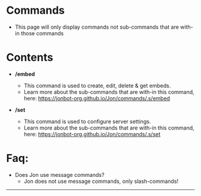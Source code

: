 # Commands
- This page will only display commands not sub-commands that are with-in those commands

# Contents
- **/embed** 
   - This command is used to create, edit, delete & get embeds.
   - Learn more about the sub-commands that are with-in this command, here: https://jonbot-org.github.io/Jon/commands/.s/embed

- **/set**
   - This command is used to configure server settings.
   - Learn more about the sub-commands that are with-in this command, here: https://jonbot-org.github.io/Jon/commands/.s/set

# Faq: 
- Does Jon use message commands?
  - Jon does not use message commands, only slash-commands!


--------------------------------------
